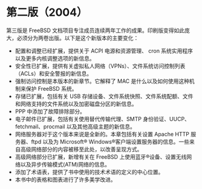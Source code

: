 # 第二版（2004）

第三版是 FreeBSD 文档项目专注成员连续两年工作的成果。印刷版变得如此庞大，必须分为两卷出版。以下是这个新版本的主要变化：

* 配置和调整已经扩展，提供关于 ACPI 电源和资源管理、 cron 系统实用程序以及更多内核调整选项的新信息。
* 安全性已扩展，提供有关虚拟私人网络（VPNs）、文件系统访问控制列表（ACLs）和安全警报的新信息。
* 强制访问控制是本版本的新章节。它解释了 MAC 是什么以及如何使用这种机制来保护 FreeBSD 系统。
* 存储已扩展，包括有关 USB 存储设备、文件系统快照、文件系统配额、文件和网络支持的文件系统以及加密磁盘分区的新信息。
* PPP 中添加了故障排除部分。
* 电子邮件已扩展，包括有关使用替代传输代理、SMTP 身份验证、UUCP、fetchmail、procmail 以及其他高级主题的新信息。
* 网络服务器对于这个版本来说是全新的。本章包括有关设置 Apache HTTP 服务器、ftpd 以及为 Microsoft® Windows®客户端设置服务器的信息。一些来自高级网络部分的内容被移至此处，以改善呈现方式。
* 高级网络部分已扩展，新增有关在 FreeBSD 上使用蓝牙®设备、设置无线网络以及异步传输模式(ATM)网络的信息。
* 添加了术语表，提供了书中使用的技术术语的定义的中心位置。
* 本书中的表格和图表进行了许多美学改进。
